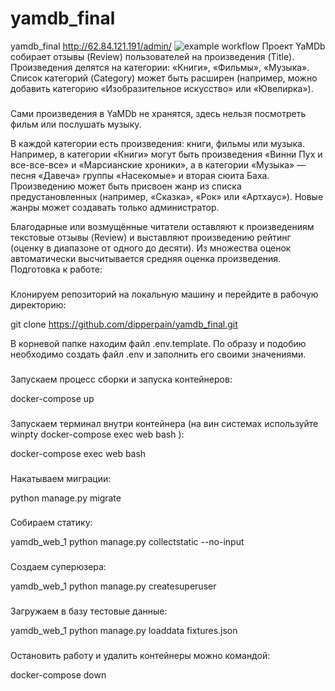 # yamdb_final
yamdb_final
http://62.84.121.191/admin/
![example workflow](https://github.com/DipperPain/yamdb_final/actions/workflows/yamdb_workflow.yml/badge.svg)
Проект YaMDb собирает отзывы (Review) пользователей на произведения (Title). Произведения делятся на категории: «Книги», «Фильмы», «Музыка». Список категорий (Category) может быть расширен (например, можно добавить категорию «Изобразительное искусство» или «Ювелирка»).
###
Сами произведения в YaMDb не хранятся, здесь нельзя посмотреть фильм или послушать музыку.

В каждой категории есть произведения: книги, фильмы или музыка. Например, в категории «Книги» могут быть произведения «Винни Пух и все-все-все» и «Марсианские хроники», а в категории «Музыка» — песня «Давеча» группы «Насекомые» и вторая сюита Баха. Произведению может быть присвоен жанр из списка предустановленных (например, «Сказка», «Рок» или «Артхаус»). Новые жанры может создавать только администратор.

Благодарные или возмущённые читатели оставляют к произведениям текстовые отзывы (Review) и выставляют произведению рейтинг (оценку в диапазоне от одного до десяти). Из множества оценок автоматически высчитывается средняя оценка произведения.
Подготовка к работе:
###
Клонируем репозиторий на локальную машину и перейдите в рабочую директорию:

git clone https://github.com/dipperpain/yamdb_final.git

В корневой папке находим файл .env.template. По образу и подобию необходимо создать файл .env и заполнить его своими значениями.
###
Запускаем процесс сборки и запуска контейнеров:

docker-compose up
###
Запускаем терминал внутри контейнера (на вин системах используйте winpty docker-compose exec web bash ):

docker-compose exec web bash
###
Накатываем миграции:

python manage.py migrate
###
Собираем статику:

yamdb_web_1 python manage.py collectstatic --no-input
###
Создаем суперюзера:

yamdb_web_1 python manage.py createsuperuser
###
Загружаем в базу тестовые данные:

yamdb_web_1 python manage.py loaddata fixtures.json
###
Остановить работу и удалить контейнеры можно командой:

docker-compose down
